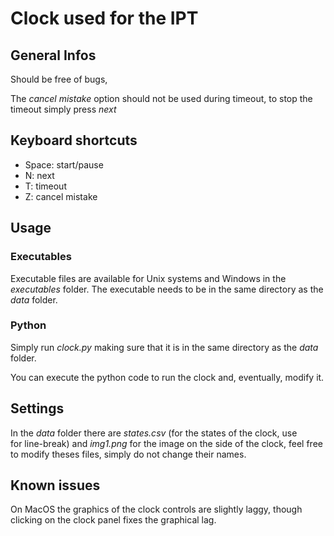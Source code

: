 
# Clock used for the IPT

## General Infos
Should be free of bugs,

The *cancel mistake* option should not be used during timeout, to stop the timeout simply press *next*

## Keyboard shortcuts
* Space: start/pause
* N: next
* T: timeout
* Z: cancel mistake

## Usage
### Executables
Executable files are available for Unix systems and Windows in the *executables* folder. The executable needs to be in the same directory as the *data* folder.

### Python
Simply run *clock.py* making sure that it is in the same directory as the *data* folder.

You can execute the python code to run the clock and, eventually, modify it.

## Settings
In the *data* folder there are *states.csv* (for the states of the clock, use <br> for line-break) and *img1.png* for the image on the side of the clock, feel free to modify theses files, simply do not change their names.

## Known issues
On MacOS the graphics of the clock controls are slightly laggy, though clicking on the clock panel fixes the graphical lag.
